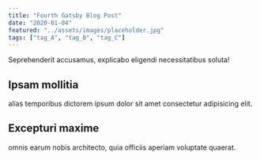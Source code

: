 ```yaml
---
title: "Fourth Gatsby Blog Post"
date: "2020-01-04"
featured: "../assets/images/placeholder.jpg"
tags: ["tag_A", "tag_B", "tag_C"]
---
```

Seprehenderit accusamus, explicabo eligendi necessitatibus soluta!

## Ipsam mollitia

alias temporibus dictorem ipsum dolor sit amet consectetur adipisicing elit.

## Excepturi maxime

omnis earum nobis architecto, quia officiis aperiam voluptate quaerat.